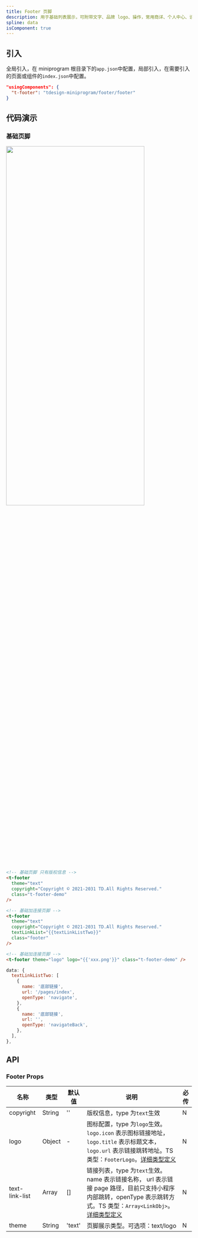 ```yaml
---
title: Footer 页脚
description: 用于基础列表展示，可附带文字、品牌 logo、操作，常用商详、个人中心、设置等页面。
spline: data
isComponent: true
---
```


## 引入

全局引入，在 miniprogram 根目录下的`app.json`中配置，局部引入，在需要引入的页面或组件的`index.json`中配置。

```json
"usingComponents": {
  "t-footer": "tdesign-miniprogram/footer/footer"
}
```

## 代码演示

### 基础页脚

<img src="https://tdesign.gtimg.com/miniprogram/readme/footer.png" width="375px" height="50%">

```html
<!-- 基础页脚 只有版权信息 -->
<t-footer
  theme="text"
  copyright="Copyright © 2021-2031 TD.All Rights Reserved."
  class="t-footer-demo"
/>

<!-- 基础加连接页脚 -->
<t-footer
  theme="text"
  copyright="Copyright © 2021-2031 TD.All Rights Reserved."
  textLinkList="{{textLinkListTwo}}"
  class="footer"
/>

<!-- 基础加连接页脚 -->
<t-footer theme="logo" logo="{{'xxx.png'}}" class="t-footer-demo" />
```

```js
data: {
  textLinkListTwo: [
    {
      name: '底部链接',
      url: '/pages/index',
      openType: 'navigate',
    },
    {
      name: '底部链接',
      url: '',
      openType: 'navigateBack',
    },
  ],
},
```

## API

### Footer Props

| 名称           | 类型   | 默认值 | 说明                                                                                                                                                                                                                                                     | 必传 |
| -------------- | ------ | ------ | -------------------------------------------------------------------------------------------------------------------------------------------------------------------------------------------------------------------------------------------------------- | ---- |
| copyright      | String | ''     | 版权信息，type 为`text`生效                                                                                                                                                                                                                              | N    |
| logo           | Object | -      | 图标配置，type 为`logo`生效。`logo.icon` 表示图标链接地址，`logo.title` 表示标题文本，`logo.url` 表示链接跳转地址。TS 类型：`FooterLogo`。[详细类型定义](https://github.com/TDesignOteam/tdesign-miniprogram/tree/develop/src/footer/type.ts)            | N    |
| text-link-list | Array  | []     | 链接列表，type 为`text`生效。name 表示链接名称， url 表示链接 page 路径，目前只支持小程序内部跳转，openType 表示跳转方式。TS 类型：`Array<LinkObj>`。[详细类型定义](https://github.com/TDesignOteam/tdesign-miniprogram/tree/develop/src/footer/type.ts) | N    |
| theme          | String | 'text' | 页脚展示类型。可选项：text/logo                                                                                                                                                                                                                          | N    |
